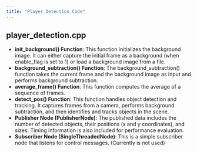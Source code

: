 ```yaml
---
title: "Player Detection Code"
---
```

## player_detection.cpp

* **init_background() Function**: This function initializes the background image. It can either capture the initial frame as a background (when enable_flag is set to 1) or load a background image from a file.
* **background_subtraction() Function**: The background_subtraction() function takes the current frame and the background image as input and performs background subtraction. 
* **average_frame() Function**: This function computes the average of a sequence of frames.
* **detect_pos() Function**: This function handles object detection and tracking. It captures frames from a camera, performs background subtraction, and then identifies and tracks objects in the scene. 
* **Publisher Node (PublisherNode)**: The published data includes the number of detected objects, their positions (x and y coordinates), and sizes. Timing information is also included for performance evaluation.
* **Subscriber Node (SingleThreadedNode)**: This is a simple subscriber node that listens for control messages. (Currently is not used)